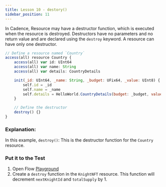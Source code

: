 ```yaml
---
title: Lesson 10 - destory()
sidebar_position: 11
---
```


In Cadence, Resource may have a destructor function, which is executed when the resource is destroyed. Destructors have no parameters and no return value and are declared using the `destroy` keyword. A resource can have only one destructor.

```jsx
// Define a resource named `Country`
access(all) resource Country {
    access(all) var id: UInt64
    access(all) var name: String
    access(all) var details: CountryDetails

    init(_id: UInt64, _name: String, _budget: UFix64, _value: UInt8) {
        self.id = _id
        self.name = _name
        self.details = HelloWorld.CountryDetails(budget: _budget, value: _value)
    }

    // Define the destructor
    destroy() {}
}
```

### **Explanation:**

In this example, `destroy()`: This is the destructor function for the `Country` resource.

### Put it to the Test

1. Open Flow [Playground](https://play.flow.com/)
2. Create a `destroy` function in the `KnightNFT` resource. This function will decrement `nextKnightId` and `totalSupply` by 1.
